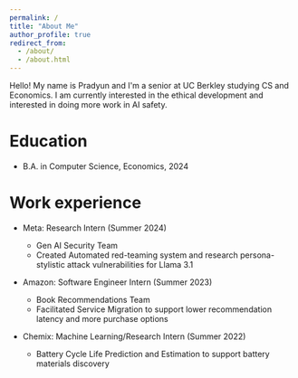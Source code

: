 ```yaml
---
permalink: /
title: "About Me"
author_profile: true
redirect_from: 
  - /about/
  - /about.html
---
```

Hello! My name is Pradyun and I'm a senior at UC Berkley studying CS and Economics. I am currently interested in the ethical development and interested in doing more work in AI safety.


Education
======
* B.A. in Computer Science, Economics, 2024

Work experience
======
* Meta: Research Intern (Summer 2024)
  * Gen AI Security Team
  * Created Automated red-teaming system and research persona-stylistic attack vulnerabilities for Llama 3.1

* Amazon: Software Engineer Intern (Summer 2023)
  * Book Recommendations Team
  * Facilitated Service Migration to support lower recommendation latency and more purchase options

* Chemix: Machine Learning/Research Intern (Summer 2022)
  * Battery Cycle Life Prediction and Estimation to support battery materials discovery




  
